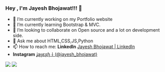 ###                                                                 Hey , I'm Jayesh Bhojawat!!! 👋


- 🔭 I’m currently working on my Portfolio website
- 🌱 I’m currently learning Bootstrap & MVC.
- 👯 I’m looking to collaborate on Open source and a lot on development side.
- 💬 Ask me about HTML,CSS,JS,Python
- 📫 How to reach me: **LinkedIn** [Jayesh Bhojawat | LinkedIn](https://www.linkedin.com/in/jayeshbhojawat/) 
-  **Instagram** [ʝąყɛʂɧ ⸸ (@jayesh_bhojawat)](https://www.instagram.com/jayesh_bhojawat/)
<img src="https://github-readme-stats.vercel.app/api?username=Jayeshbhojawat&&show_icons=true&title_color=ffffff&icon_color=bb2acf&text_color=daf7dc&bg_color=151515">
<img src="https://i.pinimg.com/originals/36/7b/5e/367b5e4a292d6a278808ee3def7b2527.gif">
